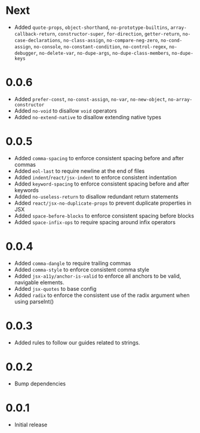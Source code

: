 # Next
- Added `quote-props`, `object-shorthand`, `no-prototype-builtins`, `array-callback-return`, `constructor-super`, `for-direction`, `getter-return`, `no-case-declarations`, `no-class-assign`, `no-compare-neg-zero`, `no-cond-assign`, `no-console`, `no-constant-condition`, `no-control-regex`, `no-debugger`, `no-delete-var`, `no-dupe-args`, `no-dupe-class-members`, `no-dupe-keys`

# 0.0.6
- Added `prefer-const`, `no-const-assign`, `no-var`, `no-new-object`, `no-array-constructor`
- Added `no-void` to disallow `void` operators
- Added `no-extend-native` to disallow extending native types

# 0.0.5
- Added `comma-spacing` to enforce consistent spacing before and after commas
- Added `eol-last` to require newline at the end of files
- Added `indent`/`react/jsx-indent` to enforce consistent indentation
- Added `keyword-spacing` to enforce consistent spacing before and after keywords
- Added `no-useless-return` to disallow redundant return statements
- Added `react/jsx-no-duplicate-props` to prevent duplicate properties in JSX
- Added `space-before-blocks` to enforce consistent spacing before blocks
- Added `space-infix-ops` to require spacing around infix operators

# 0.0.4
- Added `comma-dangle` to require trailing commas
- Added `comma-style` to enforce consistent comma style
- Added `jsx-a11y/anchor-is-valid` to enforce all anchors to be valid, navigable elements.
- Added `jsx-quotes` to base config
- Added `radix` to enforce the consistent use of the radix argument when using parseInt()

# 0.0.3
- Added rules to follow our guides related to strings.

# 0.0.2
- Bump dependencies

# 0.0.1
- Initial release
